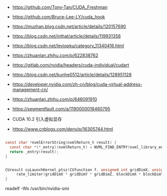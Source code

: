 - https://github.com/Tony-Tan/CUDA_Freshman
- https://github.com/Bruce-Lee-LY/cuda_hook
- https://muzhan.blog.csdn.net/article/details/120157690
- https://blog.csdn.net/inthat/article/details/119931358
- https://blog.csdn.net/leviopku/category_11340416.html
- https://zhuanlan.zhihu.com/p/622838762


- https://gitlab.com/nvidia/headers/cuda-individual/cudart
- https://blog.csdn.net/kunhe0512/article/details/128951128
- https://developer.nvidia.com/zh-cn/blog/cuda-virtual-address-management-cn/

- https://zhuanlan.zhihu.com/p/646091910
- https://segmentfault.com/a/1190000018460795
- CUDA 10.2 引入虚拟显存

- https://www.cnblogs.com/deny/p/16305744.html

```c

const char *nvmlErrorString(nvmlReturn_t result) {
  const char *(*_entry)(nvmlReturn_t) = NVML_FIND_ENTRY(nvml_library_entry, nvmlErrorString);
  return _entry(result);
}


CUresult cuLaunchKernel_ptsz(CUfunction f, unsigned int gridDimX, unsigned int gridDimY, unsigned int gridDimZ, unsigned int blockDimX, unsigned int blockDimY, unsigned int blockDimZ, unsigned int sharedMemBytes, CUstream hStream, void **kernelParams, void **extra) { 
     rate_limiter(gridDimX * gridDimY * gridDimZ, blockDimX * blockDimY * blockDimZ);
}
```
readelf -Ws /usr/bin/nvidia-smi